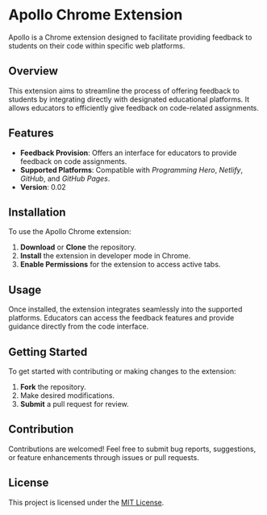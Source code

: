 # Apollo Chrome Extension

Apollo is a Chrome extension designed to facilitate providing feedback to students on their code within specific web platforms.

## Overview

This extension aims to streamline the process of offering feedback to students by integrating directly with designated educational platforms. It allows educators to efficiently give feedback on code-related assignments.

## Features

- **Feedback Provision**: Offers an interface for educators to provide feedback on code assignments.
- **Supported Platforms**: Compatible with _Programming Hero_, _Netlify_, _GitHub_, and _GitHub Pages_.
- **Version**: 0.02

## Installation

To use the Apollo Chrome extension:

1. **Download** or **Clone** the repository.
2. **Install** the extension in developer mode in Chrome.
3. **Enable Permissions** for the extension to access active tabs.

## Usage

Once installed, the extension integrates seamlessly into the supported platforms. Educators can access the feedback features and provide guidance directly from the code interface.

## Getting Started

To get started with contributing or making changes to the extension:

1. **Fork** the repository.
2. Make desired modifications.
3. **Submit** a pull request for review.

## Contribution

Contributions are welcomed! Feel free to submit bug reports, suggestions, or feature enhancements through issues or pull requests.

## License

This project is licensed under the [MIT License](link-to-license).
